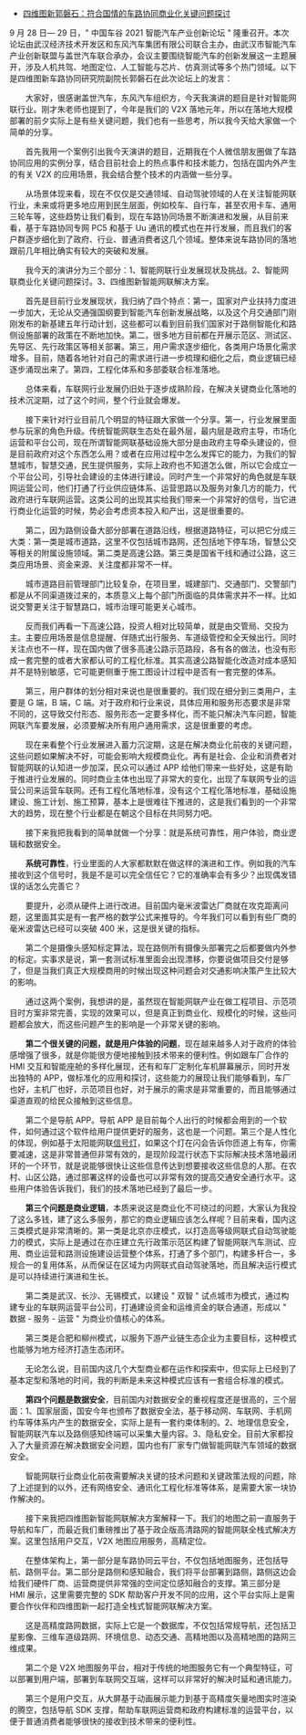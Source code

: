 - [四维图新郭磐石：符合国情的车路协同商业化关键问题探讨](http://news.21csp.com.cn/c13/202110/11409910.html)

9 月 28 日— 29 日，" 中国车谷 2021 智能汽车产业创新论坛 "  隆重召开。本次论坛由武汉经济技术开发区和东风汽车集团有限公司联合主办，由武汉市智能汽车产业创新联盟与盖世汽车联合承办，会议主要围绕智能汽车的创新发展这一主题展开，涉及人机共驾、地图定位、人工智能与芯片、仿真测试等多个热门领域。以下是四维图新车路协同研究院副院长郭磐石在此次论坛上的发言：

　　大家好，很感谢盖世汽车，东风汽车组织方，今天我演讲的题目是针对智能网联行业。刚才朱老师也提到了，今年是我们的 V2X 落地元年，所以在落地大规模部署的前夕实际上是有些关键问题，我们也有一些思考，所以我今天给大家做一个简单的分享。

　　首先我用一个案例引出我今天演讲的题目，近期我在个人微信朋友圈做了车路协同应用的实例分享，结合目前社会上的热点事件和技术能力，包括在国内外产生的有关 V2X 的应用场景，我会结合整个技术的内涵做一些分享。

　　从场景体现来看，现在不仅仅是交通领域、自动驾驶领域的人在关注智能网联行业，未来或将更多地应用到民生层面，例如校车、自行车，甚至农用卡车、通用三轮车等，这些趋势让我们看到，现在车路协同场景不断演进和发展，从目前来看，基于车路协同专网 PC5 和基于 Uu  通讯的模式也在并行发展，而且我们的客户群逐步细化到了政府、行业、普通消费者这几个领域。整体来说车路协同的落地跟前几年相比确实有较大的突破和发展。

　　我今天的演讲分为三个部分：1、智能网联行业发展现状及挑战。2、智能网联商业化关键问题探讨。3、四维图新智能网联解决方案。

　　首先是目前行业发展现状，我归纳了四个特点：第一，国家对产业扶持力度进一步加大，无论从交通强国纲要到智能汽车创新发展战略，以及这个月交通部门刚刚发布的新基建五年行动计划，这些都可以看到目前我们国家对于路侧智能化和路侧设施部署的政策在不断地加快。第二，很多地方目前都在开展示范区、测试区、先导区、先行政策区等相关部署。第三，用户需求逐步细化，各类用户场景化需求增多。目前，随着各地针对自己的需求进行进一步梳理和细化之后，商业逻辑已经逐步涌现出来了。第四，工程化体系和多部委联合标准落地。

　　总体来看，车联网行业发展仍旧处于逐步成熟阶段，在解决关键商业化落地的技术沉淀期，过了这个时间，整个行业就会爆发。

　　接下来针对行业目前几个明显的特征跟大家做一个分享。第一，行业发展里面参与玩家的角色升级。传统智能网联生态处在最外层，最内层是政府主导，市场化运营和平台公司，现在所谓智能网联基础设施大部分是由政府主导牵头建设的，但是目前政府对这个东西怎么用？或者在应用过程中怎么发挥它的能力，为我们的智慧城市，智慧交通，民生提供服务，实际上政府也不知道怎么做，所以它会成立一个平台公司，引导社会建设的主体进行建设。同时产生一个非常好的角色就是车联网运营公司，他们打通了行业供应链体系、运营思路以及服务对象几方的能力，代政府进行车联网运营。这类公司的出现其实给我们带来一个非常好的信号，当它进行商业化运营的时候，势必会考虑资本投入和产出，这是很重要的。

　　第二，因为路侧设备大部分部署在道路沿线，根据道路特征，可以把它分成三大类：第一类是城市道路，这里不仅包括城市路网，还包括地下停车场，智慧公交等相关的附属设施领域。第二类是高速公路。第三类是国省干线和通过公路，这三类应用场景、资金来源、关注度都非常不一样。

　　城市道路目前管理部门比较复杂，在项目里，城建部门、交通部门、交警部门都是从不同渠道拨过来的，本质意义上每个部门所面临的具体需求并不一样。比如说交警更关注于智慧路口，城市治理可能更关心城市。

　　反而我们再看一下高速公路，投资人相对比较简单，就是由交管局、交投为主。主要应用场景是信息提醒、伴随式出行服务、车道级管控和全天候出行。同时关注点也不一样，现在国内做了很多高速公路示范路段，各有各的做法，也没有形成一套完整的或者大家都认可的工程化标准。其实高速公路智能化改造对成本感知并不是特别敏感，它可能更侧重于施工图设计过程中是否有一套完整的体系。

　　第三，用户群体的划分相对来说也是很重要的。我们现在细分到三类用户，主要是 G 端，B 端，C  端。对于政府和行业来说，具体应用和服务形态要求是非常不同的，这导致交付形态、服务形态一定要多样化，而不能只解决汽车问题，智能网联汽车要发展，必须要解决所有用户通用需求，这是很重要的考虑。

　　现在来看整个行业发展进入蓄力沉淀期，这是在解决商业化前夜的关键问题，这些问题如果解决不好，可能会影响大规模商业化。再有是社会、企业和消费者对智能网联的认知进一步加深，民众可以通过 APP  给他们带来一些好处，这是有助于推进行业发展的。同时商业主体也出现了非常大的变化，出现了车联网专业的运营公司来运营车联网。还有工程化落地标准，没有这个工程化落地标准，基础设施建设、施工计划、施工预算，基本上是很难往下推进的，这是我们看到的一个非常大的趋势，现在整个行业都是在朝这个目标在共同努力吧。

　　接下来我把我看到的简单就做一个分享：就是系统可靠性，用户体验，商业逻辑和数据安全。

　　**系统可靠性**，行业里面的人大家都默默在做这样的演进和工作。例如我的汽车接收到这个信号时，我是不是可以完全信任它？它的准确率会有多少？出现偶发错误的话怎么完善它？

　　要提升，必须从硬件上进行改进。目前国内毫米波雷达厂商就在攻克距离问题，这里面其实是有一套严格的数学公式来推导的。今年我们可以看到有些厂商的毫米波雷达已经可以突破 400 米，这是很关键的指标。

　　第二个是摄像头感知标定算法，现在路侧所有摄像头部署完之后都要做内外参的标定。实事求是说，第一套测试标准里面会出现漂移，你要说做项目交付是够了，但是当我们真正大规模商用的时候出现这种问题会对交通影响决策产生比较大的影响。

　　通过这两个案例，我想讲的是，虽然现在智能网联产业在做工程项目、示范项目时方案非常完善，实现的效果可以，但是真正到商业化、规模化的时候，这些问题都会放大，而这些问题产生的影响是一个非常关键的影响。

　　**第二个很关键的问题，就是用户体验的问题**，现在越来越多人对于政府的体验感增强了很多，就是你能很方便地接触到技术带来的便利性。例如跟车厂合作的 HMI 交互和智能座舱的多样化展现，还有和车厂定制化车机屏幕展示，同时开发出独特的  APP，做标准化的应用和探讨，这些能力的展现让我们能够看到，车厂也好，主机厂也好，示范项目也好，对于展示的需求是非常重要的，而且能够通过渠道直观的给民众接触到这些信息。

　　第二个是导航 APP。导航 APP 是目前每个人出行的时候都会用到的一个软件，如何通过这个软件给用户提供更好的服务，这也是一个问题。第三个是人性化的体现，例如基于太阳能网联[信号灯](http://b2b.21csp.com.cn/key/%D0%C5%BA%C5%B5%C6.html)，如果这个灯在闪会告诉你匝道上有车，你需要减速，这是非常普通但非常有效的，是现阶段混行状态下实际解决技术落地最闭环的一个环节，就是说能够很快让这些信息传达到想要接收这些信息的人那。在农村、山区公路，通过部署这样的设备也可以非常有效的提高交通安全通行水平。这些用户体验告诉我们，我们的技术落地已经到了最后一步。

　　**第三个问题是商业逻辑**，本质来说这是商业化不可绕过的问题，大家认为我投了这么多钱，建了这么多服务，那它的商业逻辑应该怎么样呢？目前来看，国内这三类模式是非常清晰的。第一类是北京亦庄模式，以打造高等级网联式自动驾驶能力的模式，实际上是通过在亦庄建立先行政策示范区构建了智能网联汽车测试、应用、商业运营和路测设施建设运营整个体系，打通了多个部门，构建多杆合一，多规合一的复用体系，从而保证在区域为内网联式自动驾驶落地，而且解决运行模式是可以持续进行演进和生长。

　　第二类是武汉、长沙、无锡模式，以建设 " 双智 " 试点城市为模式，通过构建专业的车联网运营平台公司，打通建设资金和运维资金的联合通道，形成以 " 数据 - 服务 - 运营 " 为商业价值核心的体系。

　　第三类是合肥和柳州模式，以服务下游产业链生态企业为主要目标，这种模式也能够为地方经济打造生态闭环。

　　无论怎么说，目前国内这几个大型商业都在运作和探索中，但实际上已经到了基本定型和落地的时间，我的判断是未来这种模式应该有一套组合标准的模式。

　　**第四个问题是数据安全**，目前国内对数据安全的重视程度还是很高的，三个层面：1、国家层面，国安今年也颁布了数据安全法，基于移动网、车联网、手机网约车等体系内产生的数据安全，实际上是有一套约束体制的。2、地理信息安全，智能网联汽车以及路侧感知终端可以采集大量内容。3、隐私安全。目前大家都投入了大量资源在解决数据安全问题，国内也有厂家专门做智能网联汽车领域的数据安全。

　　智能网联行业商业化前夜需要解决关键的技术问题和关键政策法规的问题，除了上述提到的以外，还有网络安全、通讯化工程化标准等体系，是需要大家一块协作解决的。

　　接下来我把四维图新智能网联解决方案解释一下。我们的地图之前一直服务于导航和车厂，而最近我们重磅推出了基于政企版高清路网的智能网联全栈式解决方案。这里包括用户交互，V2X 地图应用服务，高精定位。

　　在整体架构上，第一部分是车路协同云平台，不仅包括地图服务，还包括导航、路侧平台。第二部分是路侧和感知融合，我们将平台部署到路侧，路侧这边会给我们硬件厂商、运营商提供非常强的空间定位感知融合的支撑。第三部分是 HMI 展示，这里需要完整的 SDK 帮助客户开发不同的应用，这个平台实际上是需要合作伙伴和四维图新一起打造全栈式智能网联解决方案。

　　这是高精度路网数据，实际上它是一个数据库，不仅包括常规导航，还包括卫星影像、三维车道级路网、环境信息、动态交通、高精地图以及高精地图的路网三维成果。

　　第二个是 V2X 地图服务平台，相对于传统的地图服务它有一个典型特征，可以部署到用户端，部署到车联网交互端，这样可以非常好的解决时延和通讯能力。

　　第三个是用户交互，从大屏基于动画展示能力到基于高精度矢量地图实时渲染的腾空，包括导航 SDK 支撑，帮助车联网运营商和政府构建标准的运营平台，以便于普通消费者能够很快的接收到技术带来的便利性。